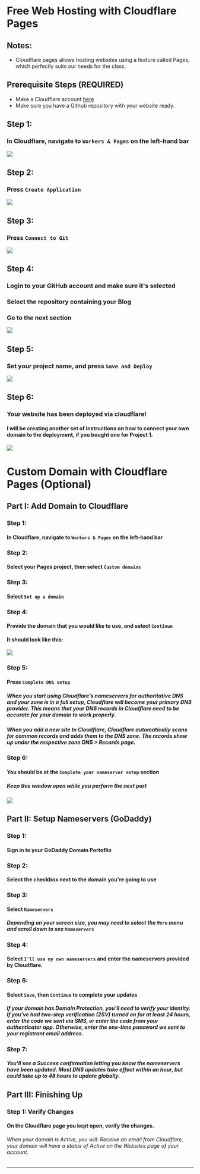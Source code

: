 # Free Web Hosting with Cloudflare Pages

## Notes:
<div>
  <ul>
    <li>Cloudflare pages allows hosting websites using a feature called Pages, which perfectly suits our needs for the class.</li>
  </ul>
</div>

## Prerequisite Steps (REQUIRED)
<div>
  <ul>
    <li>Make a Cloudflare account <a href="https://dash.cloudflare.com/sign-up?pt=f">here</a></li>
    <li>Make sure you have a Github repository with your website ready.</li>
  </ul>
</div>

## Step 1: 
### In Cloudflare, navigate to ```Workers & Pages``` on the left-hand bar

<img src="./Images/Step1.png"/>

## Step 2: 
### Press ```Create Application```

<img src="./Images/Step2.png"/>

## Step 3: 
### Press ```Connect to Git```

<img src="./Images/Step3.png"/>

## Step 4: 
### Login to your GitHub account and make sure it's selected
### Select the repository containing your Blog
### Go to the next section

<img src="./Images/Step4.png"/>

## Step 5: 
### Set your project name, and press ```Save and Deploy```

<img src="./Images/Step5.png"/>

## Step 6: 
### Your website has been deployed via cloudflare!
#### I will be creating another set of instructions on how to connect your own domain to the deployment, if you bought one for Project 1.

<img src="./Images/Step6.png"/>

# Custom Domain with Cloudflare Pages (Optional)

## Part I: Add Domain to Cloudflare

### Step 1:
#### In Cloudflare, navigate to ```Workers & Pages``` on the left-hand bar

### Step 2:
#### Select your Pages project, then select ```Custom domains```

### Step 3:
#### Select ```Set up a domain```

### Step 4:
#### Provide the domain that you would like to use, and select ```Continue```
#### It should look like this:

<img src="./Images/Cloudflare-Domains.png"/>

### Step 5:
#### Press ```Complete DNS setup```

##### When you start using Cloudflare’s nameservers for authoritative DNS and your zone is in a full setup, Cloudflare will become your primary DNS provider. This means that your DNS records in Cloudflare need to be accurate for your domain to work properly.

##### When you add a new site to Cloudflare, Cloudflare automatically scans for common records and adds them to the DNS zone. The records show up under the respective zone DNS > Records page.

### Step 6:
#### You should be at the ```Complete your nameserver setup``` section

##### Keep this window open while you perform the next part

<img src="./Images/Cloudflare-Nameservers.png"/>

## Part II: Setup Nameservers (GoDaddy)

### Step 1:
#### Sign in to your GoDaddy Domain Portoflio

### Step 2:
#### Select the checkbox next to the domain you're going to use

### Step 3:
#### Select ```Nameservers```

##### Depending on your screen size, you may need to select the ```More``` menu and scroll down to see ```Nameservers```

### Step 4:
#### Select ```I'll use my own nameservers``` and enter the nameservers provided by Cloudflare.

### Step 6:
#### Select ```Save```, then ```Continue``` to complete your updates

##### If your domain has Domain Protection, you'll need to verify your identity. If you've had two-step verification (2SV) turned on for at least 24 hours, enter the code we sent via SMS, or enter the code from your authenticator app. Otherwise, enter the one-time password we sent to your registrant email address.

### Step 7:
##### You'll see a Success confirmation letting you know the nameservers have been updated. Most DNS updates take effect within an hour, but could take up to 48 hours to update globally.

## Part III: Finishing Up

### Step 1: Verify Changes
#### On the Cloudflare page you kept open, verify the changes.

###### When your domain is Active, you will: Receive an email from Cloudflare, your domain will have a status of Active on the Websites page of your account.

----
